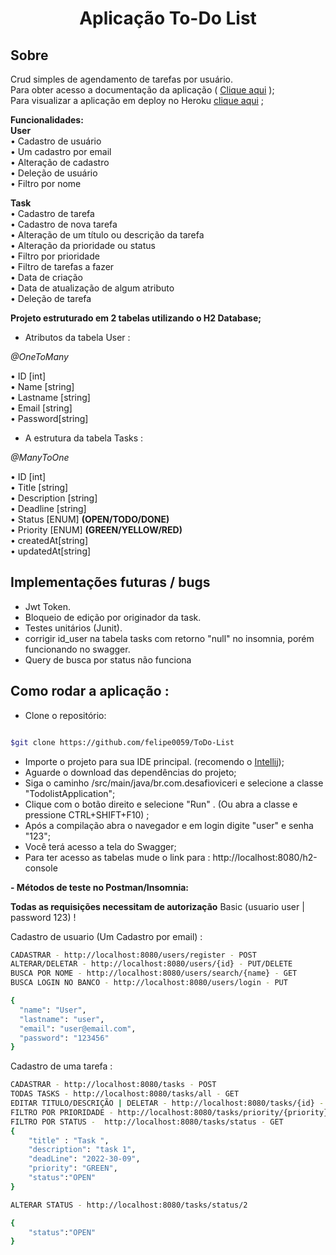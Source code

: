 <h1 align="center"> Aplicação To-Do List</h1>

## Sobre
Crud simples de agendamento de tarefas por usuário.  
Para obter acesso a documentação da aplicação ( [Clique aqui](https://drive.google.com/file/d/175e_5dCeYXBcHziy7lJD1EOY25Kd1ebE/view?usp=sharing) );  
Para visualizar a aplicação em deploy no Heroku [clique aqui](https://todolistfgh.herokuapp.com/swagger-ui.html) ;

**Funcionalidades:**  
**User**  
• Cadastro de usuário  
• Um cadastro por email  
• Alteração de cadastro  
• Deleção de usuário  
• Filtro por nome  

**Task**  
• Cadastro de tarefa  
• Cadastro de nova tarefa   
• Alteração de um título ou descrição da tarefa  
• Alteração da prioridade ou status     
• Filtro por prioridade  
• Filtro de tarefas a fazer   
• Data de criação   
• Data de atualização de algum atributo  
• Deleção de tarefa


**Projeto estruturado em 2 tabelas utilizando o H2 Database;**

- Atributos da tabela User :

_@OneToMany_  

• ID [int]  
• Name [string]  
• Lastname [string]  
• Email [string]  
• Password[string]

- A estrutura da tabela Tasks :
  
_@ManyToOne_  

• ID [int]  
• Title [string]  
• Description [string]  
• Deadline [string]  
• Status [ENUM] **(OPEN/TODO/DONE)**  
• Priority [ENUM] **(GREEN/YELLOW/RED)**  
• createdAt[string]    
• updatedAt[string]

## Implementações futuras / bugs

- Jwt Token.
- Bloqueio de edição por originador da task.
- Testes unitários (Junit).
- corrigir id_user na tabela tasks com retorno "null" no insomnia, porém funcionando no swagger.  
- Query de busca por status não funciona

## Como rodar a aplicação :

- Clone o repositório:

```bash

$git clone https://github.com/felipe0059/ToDo-List

```
- Importe o projeto para sua IDE principal. (recomendo o  [Intellij](https://www.jetbrains.com/idea/download/#section=windows));  
- Aguarde o download das dependências do projeto;  
- Siga o caminho /src/main/java/br.com.desafioviceri e selecione a classe "TodolistApplication";  
- Clique com o botão direito e selecione "Run" . (Ou abra a classe e pressione CTRL+SHIFT+F10) ;
- Após a compilação abra o navegador e em login digite "user" e senha "123";
- Você terá acesso a tela do Swagger;
- Para ter acesso as tabelas mude o link para : http://localhost:8080/h2-console  


**- Métodos de teste no Postman/Insomnia:**  

**Todas as requisições necessitam de autorização** Basic (usuario user | password 123) !

Cadastro de usuario (Um Cadastro por email) : 

```bash
CADASTRAR - http://localhost:8080/users/register - POST
ALTERAR/DELETAR - http://localhost:8080/users/{id} - PUT/DELETE
BUSCA POR NOME - http://localhost:8080/users/search/{name} - GET
BUSCA LOGIN NO BANCO - http://localhost:8080/users/login - PUT

{
  "name": "User",
  "lastname": "user",
  "email": "user@email.com",
  "password": "123456"
}
```  
Cadastro de uma tarefa :

```bash
CADASTRAR - http://localhost:8080/tasks - POST
TODAS TASKS - http://localhost:8080/tasks/all - GET
EDITAR TITULO/DESCRIÇÃO | DELETAR - http://localhost:8080/tasks/{id} - PUT/DELETAR  
FILTRO POR PRIORIDADE - http://localhost:8080/tasks/priority/{priority} - letras maiusculas
FILTRO POR STATUS -  http://localhost:8080/tasks/status - GET
{	
	"title" : "Task ",
	"description": "task 1",
	"deadLine": "2022-30-09",
	"priority": "GREEN",
	"status":"OPEN"
}

ALTERAR STATUS - http://localhost:8080/tasks/status/2

{	
	"status":"OPEN"
}
```
